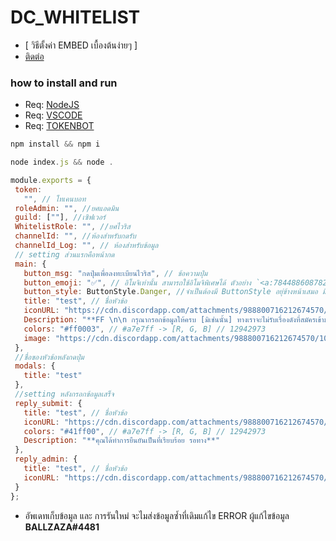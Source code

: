 # DC_WHITELIST
+ [ วิธีตั้งค่า EMBED เบื้องต้นง่ายๆ ]
+ [ติดต่อ](https://discord.gg/EB9CFWjcFh)

### how to install and run 
 + Req: [NodeJS](https://nodejs.org/en/download)
 + Req: [VSCODE](https://code.visualstudio.com/download)
 + Req: [TOKENBOT](https://discord.com/developers/)
 
 
```js
npm install && npm i

node index.js && node .
```
 ```js 
module.exports = {
  token:
    "", // โทเคนบอท
  roleAdmin: "", //ยศแอดมิน
  guild: [""], //เซิฟเวอร์
  WhitelistRole: "", //ยศไวริส
  channelId: "", //ห้องสำหรับกดรับ
  channelId_Log: "", // ห้องสำหรับข้อมูล
  // setting ส่วนแรกคือหน้ากด
  main: {
    button_msg: "กดปุ่มเพื่อลงทะเบียนไวริส", // ข้อความปุ่ม
    button_emoji: "✅", // อิโมจิเท่านั้น สามารถใช้อิโมจิพิเศษได้ ตัวอย่าง `<a:784488608782483477:853402922037280780>`
    button_style: ButtonStyle.Danger, //จำเป็นต้องมี ButtonStyle อยุ่ข้างหน้าเสมอ มีทั้งหมด 4สี ได้แก่ Primary สีน้ำเงิน , Secondary = เทา , Success = เขียว ,Danger =แดง 
    title: "test", // ชื่อหัวข้อ
    iconURL: "https://cdn.discordapp.com/attachments/988800716212674570/1082762974520946758/logo.png", // รูปไอคอน
    Description: "**FF \n\n กรุณากรอกข้อมูลให้ครบ [มิเช่นนั้น] ทางเราจะไม่รับเรื่องดังที่สมัครเข้ามา**", // คำอธิบาย
    colors: "#ff0003", // #a7e7ff -> [R, G, B] // 12942973
    image: "https://cdn.discordapp.com/attachments/988800716212674570/1082762974520946758/logo.png", // รูปหลัก
  },
  //ชื่อของหัวข้อหลังกดปุ่ม
  modals: {
    title: "test"
  },
  //setting หลังกรอกข้อมูลเสร็จ
  reply_submit: {
    title: "test", // ชื่อหัวข้อ
    iconURL: "https://cdn.discordapp.com/attachments/988800716212674570/1082762974520946758/logo.png", // รูปไอคอน
    colors: "#41ff00", // #a7e7ff -> [R, G, B] // 12942973
    Description: "**คุณได้ทำการยืนยันเป็นที่เรียบร้อย รอทาง**"
  },
  reply_admin: {
    title: "test", // ชื่อหัวข้อ
    iconURL: "https://cdn.discordapp.com/attachments/988800716212674570/1082762974520946758/logo.png", // รูปไอคอน
  }
};
 ```
 
 
 + อัพเดทเก็บข้อมูล และ การรันใหม่ จะไมส่งข้อมูลซ้ำที่เดิมแก้ไข ERROR
 ผู้แก้ไขข้อมูล **BALLZAZA#4481**
 
